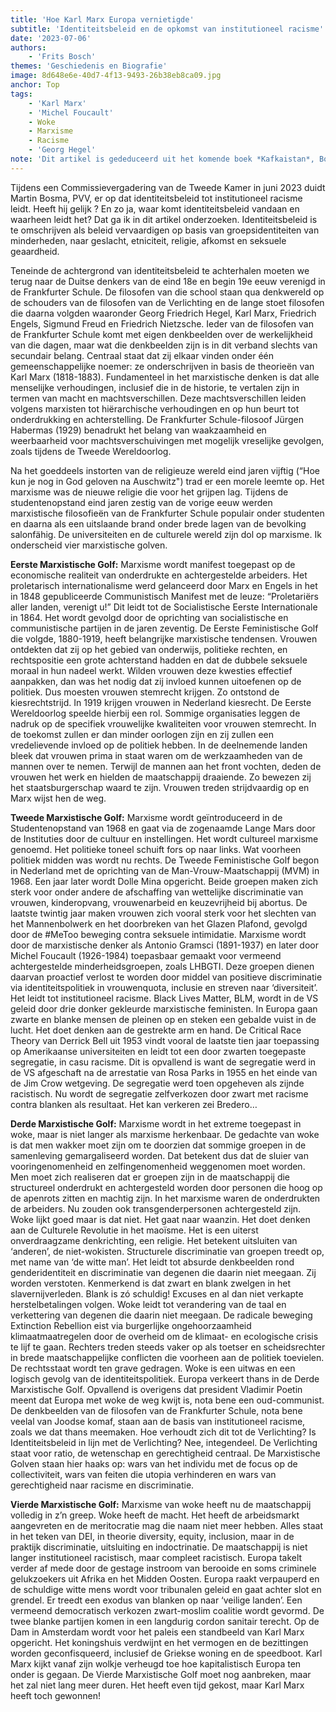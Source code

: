 ```yaml
---
title: 'Hoe Karl Marx Europa vernietigde'
subtitle: 'Identiteitsbeleid en de opkomst van institutioneel racisme'
date: '2023-07-06'
authors:
    - 'Frits Bosch'
themes: 'Geschiedenis en Biografie'
image: 8d648e6e-40d7-4f13-9493-26b38eb8ca09.jpg
anchor: Top
tags:
    - 'Karl Marx'
    - 'Michel Foucault'
    - Woke
    - Marxisme
    - Racisme
    - 'Georg Hegel'
note: 'Dit artikel is gededuceerd uit het komende boek *Kafkaistan*, Boekscout, 2023. In dat boek wordt hierover uitgebreid verder gegaan.'
---
```


Tijdens een Commissievergadering van de Tweede Kamer in juni 2023 duidt Martin Bosma, PVV, er op dat identiteitsbeleid tot institutioneel racisme leidt. Heeft hij gelijk ? En zo ja, waar komt identiteitsbeleid vandaan en waarheen leidt het? Dat ga ik in dit artikel onderzoeken. Identiteitsbeleid is te omschrijven als beleid vervaardigen op basis van groepsidentiteiten van minderheden, naar geslacht, etniciteit, religie, afkomst en seksuele geaardheid.

Teneinde de achtergrond van identiteitsbeleid te achterhalen moeten we terug naar de Duitse denkers van de eind 18e en begin 19e eeuw verenigd in de Frankfurter Schule. De filosofen van die school staan qua denkwereld op de schouders van de filosofen van de Verlichting en de lange stoet filosofen die daarna volgden waaronder Georg Friedrich Hegel, Karl Marx, Friedrich Engels, Sigmund Freud en Friedrich Nietzsche. Ieder van de filosofen van de Frankfurter Schule komt met eigen denkbeelden over de werkelijkheid van die dagen, maar wat die denkbeelden zijn is in dit verband slechts van secundair belang. Centraal staat dat zij elkaar vinden onder één gemeenschappelijke noemer: ze onderschrijven in basis de theorieën van Karl Marx (1818-1883). Fundamenteel in het marxistische denken is dat alle menselijke verhoudingen, inclusief die in de historie, te vertalen zijn in termen van macht en machtsverschillen. Deze machtsverschillen leiden volgens marxisten tot hiërarchische verhoudingen en op hun beurt tot onderdrukking en achterstelling. De Frankfurter Schule-filosoof Jürgen Habermas (1929) benadrukt het belang van waakzaamheid en weerbaarheid voor machtsverschuivingen met mogelijk vreselijke gevolgen, zoals tijdens de Tweede Wereldoorlog.

Na het goeddeels instorten van de religieuze wereld eind jaren vijftig (“Hoe kun je nog in God geloven na Auschwitz") trad er een morele leemte op. Het marxisme was de nieuwe religie die voor het grijpen lag. Tijdens de studentenopstand eind jaren zestig van de vorige eeuw werden marxistische filosofieën van de Frankfurter Schule populair onder studenten en daarna als een uitslaande brand onder brede lagen van de bevolking salonfähig. De universiteiten en de culturele wereld zijn dol op marxisme. Ik onderscheid vier marxistische golven. 

**Eerste Marxistische Golf:** Marxisme wordt manifest toegepast op de economische realiteit van onderdrukte en achtergestelde arbeiders. Het proletarisch internationalisme werd gelanceerd door Marx en Engels in het in 1848 gepubliceerde Communistisch Manifest met de leuze: “Proletariërs aller landen, verenigt u!” Dit leidt tot de Socialistische Eerste Internationale in 1864. Het wordt gevolgd door de oprichting van socialistische  en communistische partijen in de jaren zeventig. De Eerste Feministische Golf die volgde, 1880-1919, heeft belangrijke marxistische tendensen. Vrouwen ontdekten dat zij op het gebied van onderwijs, politieke rechten, en rechtspositie een grote achterstand hadden en dat de dubbele seksuele moraal in hun nadeel werkt. Wilden vrouwen deze kwesties effectief aanpakken, dan was het nodig dat zij invloed kunnen uitoefenen op de politiek. Dus moesten vrouwen stemrecht krijgen. Zo ontstond de kiesrechtstrijd. In 1919 krijgen vrouwen in Nederland kiesrecht. De Eerste Wereldoorlog speelde hierbij een rol. Sommige organisaties leggen de nadruk op de specifiek vrouwelijke kwaliteiten voor vrouwen stemrecht. In de toekomst zullen er dan minder oorlogen zijn en zij zullen een vredelievende invloed op de politiek hebben. In de deelnemende landen bleek dat vrouwen prima in staat waren om de werkzaamheden van de mannen over te nemen. Terwijl de mannen aan het front vochten, deden de vrouwen het werk en hielden de maatschappij draaiende. Zo bewezen zij het staatsburgerschap waard te zijn. Vrouwen treden strijdvaardig op en Marx wijst hen de weg. 

**Tweede Marxistische Golf:** Marxisme wordt geïntroduceerd in de Studentenopstand van 1968 en gaat via de zogenaamde Lange Mars door de Instituties door de cultuur en instellingen. Het wordt cultureel marxisme genoemd. Het politieke toneel schuift fors op naar links. Wat voorheen politiek midden was wordt nu rechts. De Tweede Feministische Golf begon in Nederland met de oprichting van de Man-Vrouw-Maatschappij (MVM) in 1968. Een jaar later wordt Dolle Mina opgericht. Beide groepen maken zich sterk voor onder andere de afschaffing van wettelijke discriminatie van vrouwen, kinderopvang, vrouwenarbeid en keuzevrijheid bij abortus. De laatste twintig jaar maken vrouwen zich vooral sterk voor het slechten van het Mannenbolwerk en het doorbreken van het Glazen Plafond, gevolgd door de #MeToo beweging contra seksuele intimidatie. Marxisme wordt door de marxistische denker als Antonio Gramsci (1891-1937) en later door Michel Foucault (1926-1984) toepasbaar gemaakt voor vermeend achtergestelde minderheidsgroepen, zoals LHBGTI. Deze groepen dienen daarvan proactief verlost te worden door middel van positieve discriminatie via identiteitspolitiek in vrouwenquota, inclusie en streven naar ‘diversiteit’. Het leidt tot institutioneel racisme. Black Lives Matter, BLM, wordt in de VS geleid door drie donker gekleurde marxistische feministen. In Europa gaan zwarte en blanke mensen de pleinen op en steken een gebalde vuist in de lucht. Het doet denken aan de gestrekte arm en hand. De Critical Race Theory van Derrick Bell uit 1953 vindt vooral de laatste tien jaar toepassing op Amerikaanse universiteiten en leidt tot een door zwarten toegepaste segregatie, in casu racisme. Dit is opvallend is want de segregatie werd in de VS afgeschaft na de arrestatie van Rosa Parks in 1955 en het einde van de Jim Crow wetgeving. De segregatie werd toen opgeheven als zijnde racistisch. Nu wordt de segregatie zelfverkozen door zwart met racisme contra blanken als resultaat. Het kan verkeren zei Bredero…

**Derde Marxistische Golf:** Marxisme wordt in het extreme toegepast in woke, maar is niet langer als marxisme herkenbaar. De gedachte van woke is dat men wakker moet zijn om te doorzien dat sommige groepen in de samenleving gemargaliseerd worden. Dat betekent dus dat de sluier van vooringenomenheid en zelfingenomenheid weggenomen moet worden. Men moet zich realiseren dat er groepen zijn in de maatschappij die structureel onderdrukt en achtergesteld worden door personen die hoog op de apenrots zitten en machtig zijn. In het marxisme waren de onderdrukten de arbeiders. Nu zouden ook transgenderpersonen achtergesteld zijn. Woke lijkt goed maar is dat niet.  Het gaat naar waanzin. Het doet denken aan de Culturele Revolutie in het maoïsme. Het is een uiterst onverdraagzame denkrichting, een religie. Het betekent uitsluiten van ‘anderen’, de niet-wokisten. Structurele discriminatie van groepen treedt op, met name van ‘de witte man’. Het leidt tot absurde denkbeelden rond genderidentiteit en discriminatie van degenen die daarin niet meegaan. Zij worden verstoten. Kenmerkend is dat zwart en blank zwelgen in het slavernijverleden. Blank is zó schuldig! Excuses en al dan niet verkapte herstelbetalingen volgen. Woke leidt tot verandering van de taal en verkettering van degenen die daarin niet meegaan. De radicale beweging Extinction Rebellion eist via burgerlijke ongehoorzaamheid klimaatmaatregelen door de overheid om de klimaat- en ecologische crisis te lijf te gaan. Rechters treden steeds vaker op als toetser en scheidsrechter in brede maatschappelijke conflicten die voorheen aan de politiek toevielen. De rechtsstaat wordt ten grave gedragen. Woke is een uitwas en een logisch gevolg van de identiteitspolitiek. Europa verkeert thans in de Derde Marxistische Golf. Opvallend is overigens dat president Vladimir Poetin meent dat Europa met woke de weg kwijt is, nota bene een oud-communist. De denkbeelden van de filosofen van de Frankfurter Schule, nota bene veelal van Joodse komaf, staan aan de basis van institutioneel racisme, zoals we dat thans meemaken. Hoe verhoudt zich dit tot de Verlichting? Is Identiteitsbeleid in lijn met de Verlichting? Nee, integendeel. De Verlichting staat voor ratio, de wetenschap en gerechtigheid centraal. De Marxistische Golven staan hier haaks op: wars van het individu met de focus op de collectiviteit, wars van feiten die utopia verhinderen en wars van gerechtigheid naar racisme en discriminatie. 

**Vierde Marxistische Golf:** Marxisme van woke heeft nu de maatschappij volledig in z’n greep. Woke heeft de macht. Het heeft de arbeidsmarkt aangevreten en de meritocratie mag die naam niet meer hebben. Alles staat in het teken van DEI, in theorie diversity, equity, inclusion, maar in de praktijk discriminatie, uitsluiting en indoctrinatie. De maatschappij is niet langer institutioneel racistisch, maar compleet racistisch. Europa takelt verder af mede door de gestage instroom van berooide en soms criminele gelukzoekers uit Afrika en het Midden Oosten. Europa raakt verpauperd en de schuldige witte mens wordt voor tribunalen geleid en gaat achter slot en grendel. Er treedt een exodus van blanken op naar ‘veilige landen’. Een vermeend democratisch verkozen zwart-moslim coalitie wordt gevormd. De twee blanke partijen komen in een langdurig cordon sanitair terecht. Op de Dam in Amsterdam wordt voor het paleis een standbeeld van Karl Marx opgericht. Het koningshuis verdwijnt en het vermogen en de bezittingen worden geconfisqueerd, inclusief de Griekse woning en de speedboot. Karl Marx kijkt vanaf zijn wolkje verheugd toe hoe kapitalistisch Europa ten onder is gegaan. De Vierde Marxistische Golf moet nog aanbreken, maar het zal niet lang meer duren. Het heeft even tijd gekost, maar Karl Marx heeft toch gewonnen!

